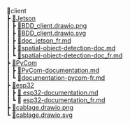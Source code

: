 📂client\
 ┣ [📂Jetson](Jetson/README.md)\
 ┃ ┣ [📜BDD_client.drawio.png](client/Jetson/BDD_client.drawio.png)\
 ┃ ┣ [📜BDD_client.drawio.svg](client/Jetson/BDD_client.drawio.svg)\
 ┃ ┣ [📜doc_jetson_fr.md](client/Jetson/doc_jetson_fr.md)\
 ┃ ┣ [📜spatial-object-detection-doc.md](client/Jetson/spatial-object-detection-doc.md)\
 ┃ ┗ [📜spatial-object-detection-doc_fr.md](client/Jetson/spatial-object-detection-doc_fr.md)\
 ┣ [📂PyCom](PyCom/README.md)\
 ┃ ┣ [📜PyCom-documentation.md](client/PyCom/PyCom-documentation.md)\
 ┃ ┗ [📜documentation-pycom-fr.md](client/PyCom/documentation-pycom-fr.md)\
 ┣ [📂esp32](esp32/README.md)\
 ┃ ┣ [📜 esp32-documentation.md](client/esp32/esp32-documentation.md)\
 ┃ ┗ 📜 [esp32-documentation_fr.md](client/esp32/esp32-documentation_fr.md)\
 ┣ [📜cablage.drawio.png](client/cablage.drawio.png)\
 ┗ [📜cablage.drawio.svg](client/cablage.drawio.svg)